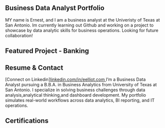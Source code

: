 ## Business Data Analyst Portfolio

MY name is Ernest, and I am a business analyst at the Univeristy of Texas at San Antonio. 
Im currently learning out Github and working on a project to showcase by data analytic skills for business operations. Looking for future collaboration!

## Featured Project - Banking 

## Resume & Contact 
[Connect on Linkedin][linkedin.com/in/eelliot.com ](url)
I’m a Business Data Analyst pursuing a B.B.A. in Business Analytics from University of Texas at San Antonio. I specialize in solving business challenges through data analysis,analytical thinking,and dashboard development.
My portfolio simulates real-world workflows across data analytics, BI reporting, and IT operations.

## Certifications 
